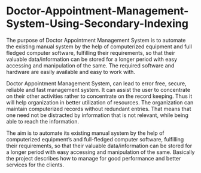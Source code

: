 # Doctor-Appointment-Management-System-Using-Secondary-Indexing

The purpose of Doctor Appointment Management System is to automate the existing manual system by the help of computerized equipment and full fledged computer software, fulfilling their requirements, so that their valuable data/information can be stored for a longer period with easy accessing and manipulation of the same. The required software and hardware are easily available and easy to work with.

Doctor Appointment Management System, can lead to error free, secure, reliable and fast management system. It can assist the user to concentrate on their other activities rather to concentrate on the record keeping. Thus it will help organization in better utilization of
resources. The organization can maintain computerized records without redundant entries. That means that one need not be distracted by information that is not relevant, while being able to reach the information.

The aim is to automate its existing manual system by the help of computerized equipment’s and full-fledged computer software, fulfilling their requirements, so that their valuable data/information can be stored for a longer period with easy accessing and manipulation of
the same. Basically the project describes how to manage for good performance and better services for the clients.
